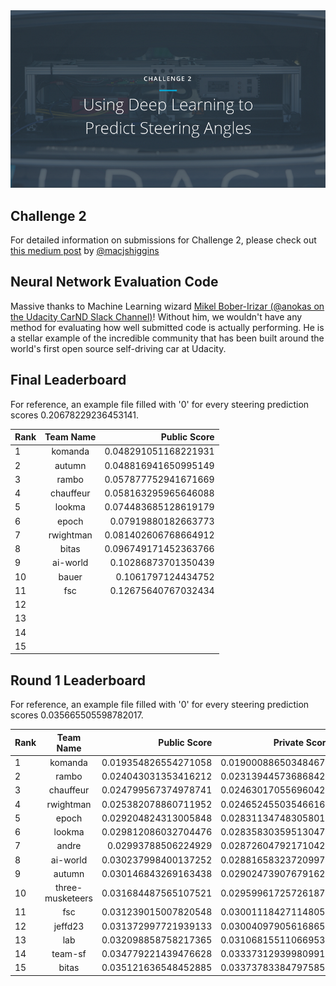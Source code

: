 <img src="../../images/challenge2.png" alt="Self-Driving Car" width="800px">

## Challenge 2
For detailed information on submissions for Challenge 2, please check out [this medium post](https://medium.com/@maccallister.h/challenge-2-submission-guidelines-284ce6641c41#.az85snjmh) by [@macjshiggins](https://twitter.com/macjshiggins)

## Neural Network Evaluation Code
Massive thanks to Machine Learning wizard [Mikel Bober-Irizar (@anokas on the Udacity CarND Slack Channel)](https://github.com/mxbi)! Without him, we wouldn't have any method for evaluating how well submitted code is actually performing. He is a stellar example of the incredible community that has been built around the world's first open source self-driving car at Udacity.

## Final Leaderboard

For reference, an example file filled with '0' for every steering prediction scores 0.20678229236453141.

| Rank | Team Name        |     Public Score     |
| ---- | :---------------:| --------------------:|
| 1    | komanda | 0.048291051168221931 |
| 2    | autumn | 0.048816941650995149 |
| 3    | rambo | 0.057877752941671669 |
| 4    | chauffeur | 0.058163295965646088 |
| 5    | lookma | 0.074483685128619179 |
| 6    | epoch | 0.07919880182663773 |
| 7    | rwightman | 0.081402606768664912 |
| 8    | bitas | 0.096749171452363766 |
| 9    | ai-world | 0.10286873701350439 |
| 10   | bauer | 0.1061797124434752 |
| 11   | fsc   | 0.12675640767032434 
| 12   | | |
| 13   | | |
| 14   | | |
| 15   | | |

## Round 1 Leaderboard

For reference, an example file filled with '0' for every steering prediction scores 0.035665505598782017.

| Rank | Team Name        |     Public Score     |    Private Score     |
| ---- | :---------------:| --------------------:| --------------------:|
| 1    | komanda          | 0.019354826554271058 | 0.019000886503484679 |
| 2    | rambo            | 0.024043031353416212 | 0.023139445736868425 |
| 3    | chauffeur        | 0.024799567374978741 | 0.024630170556960426 |
| 4    | rwightman        | 0.025382078860711952 | 0.024652455035466161 |
| 5    | epoch            | 0.029204824313005848 | 0.028311347483058014 |
| 6    | lookma           | 0.029812086032704476 | 0.028358303595130471 |
| 7    | andre            | 0.02993788506224929  | 0.028726047921710424 |
| 8    | ai-world         | 0.030237998400137252 | 0.028816583237209977 |
| 9    | autumn           | 0.030146843269163438 | 0.029024739076791626 |
| 10   | three-musketeers | 0.031684487565107521 | 0.029599617257261870 |
| 11   | fsc              | 0.031239015007820548 | 0.030011184271148059 |
| 12   | jeffd23          | 0.031372997721939133 | 0.030040979056168659 |
| 13   | lab              | 0.032098858758217365 | 0.031068155110669536 |
| 14   | team-sf          | 0.034779221439476628 | 0.033373129399809916 |
| 15   | bitas            | 0.035121636548452885 | 0.033737833847975851 |


 






